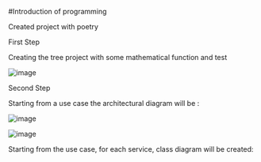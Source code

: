 #Introduction of programming

Created project with poetry

First Step 

Creating the tree project with some mathematical function and test

![image](https://github.com/fabiontoci/toci_project/assets/163332659/abcaa70c-d1ea-43a7-a5c9-363c8a9808fb)


Second Step

Starting from a use case the architectural diagram will be :

![image](https://github.com/fabiontoci/toci_project/assets/163332659/0eca7f84-0d92-407d-9a66-67732bcfd935)

![image](https://github.com/fabiontoci/toci_project/assets/163332659/1932ba10-806c-4671-b264-dbd42b4ee0f6)


Starting from the use case, for each service, class diagram  will be created:
